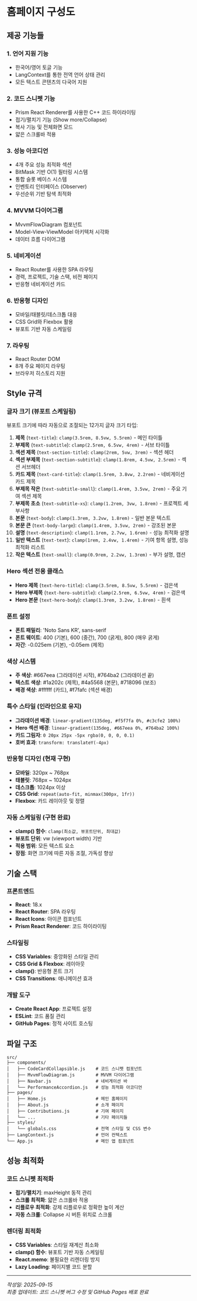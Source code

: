# 홈페이지 구성도

## 제공 기능들

### 1. 언어 지원 기능
- 한국어/영어 토글 기능
- LangContext를 통한 전역 언어 상태 관리
- 모든 텍스트 콘텐츠의 다국어 지원

### 2. 코드 스니펫 기능
- Prism React Renderer를 사용한 C++ 코드 하이라이팅
- 접기/펼치기 기능 (Show more/Collapse)
- 복사 기능 및 전체화면 모드
- 얇은 스크롤바 적용

### 3. 성능 아코디언
- 4개 주요 성능 최적화 섹션
- BitMask 기반 O(1) 필터링 시스템
- 통합 슬롯 베이스 시스템
- 인벤토리 인터페이스 (Observer)
- 우선순위 기반 탐색 최적화

### 4. MVVM 다이어그램
- MvvmFlowDiagram 컴포넌트
- Model-View-ViewModel 아키텍처 시각화
- 데이터 흐름 다이어그램

### 5. 네비게이션
- React Router를 사용한 SPA 라우팅
- 경력, 프로젝트, 기술 스택, 비전 페이지
- 반응형 네비게이션 카드

### 6. 반응형 디자인
- 모바일/태블릿/데스크톱 대응
- CSS Grid와 Flexbox 활용
- 뷰포트 기반 자동 스케일링

### 7. 라우팅
- React Router DOM
- 8개 주요 페이지 라우팅
- 브라우저 히스토리 지원

## Style 규격

### 글자 크기 (뷰포트 스케일링)
뷰포트 크기에 따라 자동으로 조절되는 12가지 글자 크기 타입:

1. **제목** (`text-title`): `clamp(3.5rem, 8.5vw, 5.5rem)` - 메인 타이틀
2. **부제목** (`text-subtitle`): `clamp(2.5rem, 6.5vw, 4rem)` - 서브 타이틀
3. **섹션 제목** (`text-section-title`): `clamp(2rem, 5vw, 3rem)` - 섹션 헤더
4. **섹션 부제목** (`text-section-subtitle`): `clamp(1.8rem, 4.5vw, 2.5rem)` - 섹션 서브헤더
5. **카드 제목** (`text-card-title`): `clamp(1.5rem, 3.8vw, 2.2rem)` - 네비게이션 카드 제목
6. **부제목 작은** (`text-subtitle-small`): `clamp(1.4rem, 3.5vw, 2rem)` - 주요 기여 섹션 제목
7. **부제목 초소** (`text-subtitle-xs`): `clamp(1.2rem, 3vw, 1.8rem)` - 프로젝트 세부사항
8. **본문** (`text-body`): `clamp(1.3rem, 3.2vw, 1.8rem)` - 일반 본문 텍스트
9. **본문 큰** (`text-body-large`): `clamp(1.4rem, 3.5vw, 2rem)` - 강조된 본문
10. **설명** (`text-description`): `clamp(1.1rem, 2.7vw, 1.6rem)` - 성능 최적화 설명
11. **일반 텍스트** (`text-text`): `clamp(1rem, 2.4vw, 1.4rem)` - 기여 항목 설명, 성능 최적화 리스트
12. **작은 텍스트** (`text-small`): `clamp(0.9rem, 2.2vw, 1.3rem)` - 부가 설명, 캡션

### Hero 섹션 전용 클래스
- **Hero 제목** (`text-hero-title`): `clamp(3.5rem, 8.5vw, 5.5rem)` - 검은색
- **Hero 부제목** (`text-hero-subtitle`): `clamp(2.5rem, 6.5vw, 4rem)` - 검은색
- **Hero 본문** (`text-hero-body`): `clamp(1.3rem, 3.2vw, 1.8rem)` - 흰색

### 폰트 설정
- **폰트 패밀리**: 'Noto Sans KR', sans-serif
- **폰트 웨이트**: 400 (기본), 600 (중간), 700 (굵게), 800 (매우 굵게)
- **자간**: -0.025em (기본), -0.05em (제목)

### 색상 시스템
- **주 색상**: #667eea (그라데이션 시작), #764ba2 (그라데이션 끝)
- **텍스트 색상**: #1a202c (제목), #4a5568 (본문), #718096 (보조)
- **배경 색상**: #ffffff (카드), #f7fafc (섹션 배경)

### 특수 스타일 (인라인으로 유지)
- **그라데이션 배경**: `linear-gradient(135deg, #f5f7fa 0%, #c3cfe2 100%)`
- **Hero 섹션 배경**: `linear-gradient(135deg, #667eea 0%, #764ba2 100%)`
- **카드 그림자**: `0 20px 25px -5px rgba(0, 0, 0, 0.1)`
- **호버 효과**: `transform: translateY(-4px)`

### 반응형 디자인 (현재 구현)
- **모바일**: 320px ~ 768px
- **태블릿**: 768px ~ 1024px
- **데스크톱**: 1024px 이상
- **CSS Grid**: `repeat(auto-fit, minmax(300px, 1fr))`
- **Flexbox**: 카드 레이아웃 및 정렬

### 자동 스케일링 (구현 완료)
- **clamp() 함수**: `clamp(최소값, 뷰포트단위, 최대값)`
- **뷰포트 단위**: vw (viewport width) 기반
- **적용 범위**: 모든 텍스트 요소
- **장점**: 화면 크기에 따른 자동 조절, 가독성 향상

## 기술 스택

### 프론트엔드
- **React**: 18.x
- **React Router**: SPA 라우팅
- **React Icons**: 아이콘 컴포넌트
- **Prism React Renderer**: 코드 하이라이팅

### 스타일링
- **CSS Variables**: 중앙화된 스타일 관리
- **CSS Grid & Flexbox**: 레이아웃
- **clamp()**: 반응형 폰트 크기
- **CSS Transitions**: 애니메이션 효과

### 개발 도구
- **Create React App**: 프로젝트 설정
- **ESLint**: 코드 품질 관리
- **GitHub Pages**: 정적 사이트 호스팅

## 파일 구조

```
src/
├── components/
│   ├── CodeCardCollapsible.js    # 코드 스니펫 컴포넌트
│   ├── MvvmFlowDiagram.js        # MVVM 다이어그램
│   ├── Navbar.js                 # 네비게이션 바
│   └── PerformanceAccordion.js   # 성능 최적화 아코디언
├── pages/
│   ├── Home.js                   # 메인 홈페이지
│   ├── About.js                  # 소개 페이지
│   ├── Contributions.js          # 기여 페이지
│   └── ...                       # 기타 페이지들
├── styles/
│   └── globals.css               # 전역 스타일 및 CSS 변수
├── LangContext.js                # 언어 컨텍스트
└── App.js                        # 메인 앱 컴포넌트
```

## 성능 최적화

### 코드 스니펫 최적화
- **접기/펼치기**: maxHeight 동적 관리
- **스크롤 최적화**: 얇은 스크롤바 적용
- **리플로우 최적화**: 강제 리플로우로 정확한 높이 계산
- **자동 스크롤**: Collapse 시 버튼 위치로 스크롤

### 렌더링 최적화
- **CSS Variables**: 스타일 재계산 최소화
- **clamp() 함수**: 뷰포트 기반 자동 스케일링
- **React.memo**: 불필요한 리렌더링 방지
- **Lazy Loading**: 페이지별 코드 분할

---

*작성일: 2025-09-15*  
*최종 업데이트: 코드 스니펫 버그 수정 및 GitHub Pages 배포 완료*